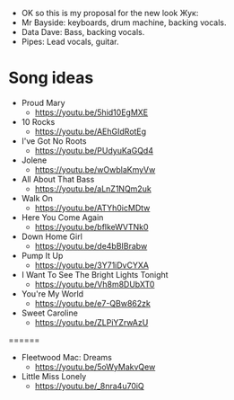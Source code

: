 - OK so this is my proposal for the new look Жук:
- Mr Bayside: keyboards, drum machine, backing vocals.
- Data Dave: Bass, backing vocals.
- Pipes: Lead vocals, guitar.

# Song ideas

- Proud Mary
    - https://youtu.be/5hid10EgMXE
- 10 Rocks
    - https://youtu.be/AEhGIdRotEg
- I've Got No Roots
    - https://youtu.be/PUdyuKaGQd4
- Jolene
    - https://youtu.be/wOwblaKmyVw
- All About That Bass
    - https://youtu.be/aLnZ1NQm2uk
- Walk On
    - https://youtu.be/ATYh0icMDtw
- Here You Come Again
    - https://youtu.be/bflkeWVTNk0
- Down Home Girl
    - https://youtu.be/de4bBIBrabw
- Pump It Up
    - https://youtu.be/3Y71iDvCYXA
- I Want To See The Bright Lights Tonight
    - https://youtu.be/Vh8m8DUbXT0
- You're My World
   - https://youtu.be/e7-QBw862zk
- Sweet Caroline
    - https://youtu.be/ZLPiYZrwAzU

======

- Fleetwood Mac: Dreams
    - https://youtu.be/5oWyMakvQew
- Little Miss Lonely
    - https://youtu.be/_8nra4u70iQ
